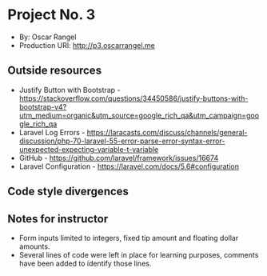 # Project No. 3
+ By: Oscar Rangel
+ Production  URl: <http://p3.oscarrangel.me>

## Outside resources

+ Justify Button with Bootstrap - https://stackoverflow.com/questions/34450586/justify-buttons-with-bootstrap-v4?utm_medium=organic&utm_source=google_rich_qa&utm_campaign=google_rich_qa
+ Laravel Log Errors - https://laracasts.com/discuss/channels/general-discussion/php-70-laravel-55-error-parse-error-syntax-error-unexpected-expecting-variable-t-variable
+ GitHub - https://github.com/laravel/framework/issues/16674
+ Laravel Configuration - https://laravel.com/docs/5.6#configuration

## Code style divergences

## Notes for instructor

+ Form inputs limited to integers, fixed tip amount and floating dollar amounts.
+ Several lines of code were left in place for learning purposes, comments have been added to identify those lines. 